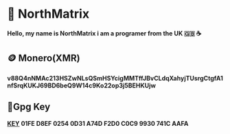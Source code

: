 # 🗻 NorthMatrix
**Hello, my name is NorthMatrix i am a programer from the UK 🇬🇧 ☕️**
## 🪙 Monero(XMR)
**v88Q4nNMAc213HSZwNLsQSmHSYcigMMTffJBvCLdqXahyjTUsrgCtgfA1nfSrqKUKJ69BD6beQ9W14c9Ko22op3j5BEHKUjw**
## 🔐Gpg Key
**[KEY](https://raw.githubusercontent.com/northmatrix/NorthMatrix/refs/heads/main/gpg-key.asc) 01FE D8EF 0254 0D31 A74D  F2D0 C0C9 9930 741C AAFA**
